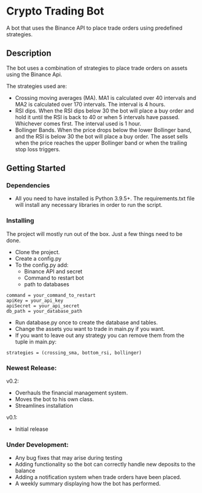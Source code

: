 # Crypto Trading Bot

A bot that uses the Binance API to place trade orders using predefined strategies.

## Description

The bot uses a combination of strategies to place trade orders on assets using the Binance Api.

The strategies used are:
* Crossing moving averages (MA). MA1 is calculated over 40 intervals and MA2 is calculated over 170 intervals. 
  The interval is 4 hours.
* RSI dips. When the RSI dips below 30 the bot will place a buy order and hold it until the RSI is back to 40 
  or when 5 intervals have passed. Whichever comes first. The interval used is 1 hour.
* Bollinger Bands. When the price drops below the lower Bollinger band, and the RSI is below 30 the bot will place a buy order.
  The asset sells when the price reaches the upper Bollinger band or when the trailing stop loss triggers. 

## Getting Started

### Dependencies

* All you need to have installed is Python 3.9.5+. The requirements.txt file will install any necessary libraries in order to run the script.

### Installing

The project will mostly run out of the box. Just a few things need to be done.

* Clone the project.
* Create a config.py
* To the config.py add:
  * Binance API and secret
  * Command to restart bot
  * path to databases
```
command = your_command_to_restart
apiKey = your_api_key
apiSecret = your_api_secret
db_path = your_database_path
```
* Run database.py once to create the database and tables.
* Change the assets you want to trade in main.py if you want.
* If you want to leave out any strategy you can remove them from the tuple in main.py:
```
strategies = (crossing_sma, bottom_rsi, bollinger)
```

### Newest Release:

v0.2:
* Overhauls the financial management system.
* Moves the bot to his own class.
* Streamlines installation

v0.1:
* Initial release

### Under Development:

* Any bug fixes that may arise during testing
* Adding functionality so the bot can correctly handle new deposits to the balance
* Adding a notification system when trade orders have been placed.
* A weekly summary displaying how the bot has performed.

